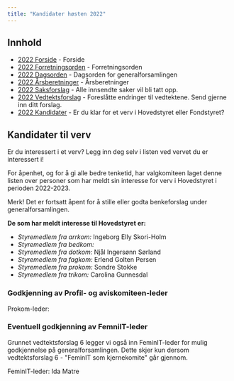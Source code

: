 ```yaml
---
title: "Kandidater høsten 2022"
---
```


## Innhold  
* [2022 Forside](/wiki/online/generalforsamlingen/genfors2022h)   - Forside
* [2022 Forretningsorden](/wiki/online/generalforsamlingen/genfors2022h/forretningsorden) - Forretningsorden
* [2022 Dagsorden](/wiki/online/generalforsamlingen/genfors2022h/dagsorden) - Dagsorden for generalforsamlingen
* [2022 Årsberetninger](/wiki/online/generalforsamlingen/genfors2022h/aarsberetninger) - Årsberetninger
* [2022 Saksforslag](/wiki/online/generalforsamlingen/genfors2022h/saksforslag) - Alle innsendte saker vil bli tatt opp.
* [2022 Vedtektsforslag](/wiki/online/generalforsamlingen/genfors2022h/vedtekstforslag) - Foreslåtte endringer til vedtektene. Send gjerne inn ditt forslag.
* [2022 Kandidater](/wiki/online/generalforsamlingen/genfors2022h/valg) - Er du klar for et verv i Hovedstyret eller Fondstyret? 

## Kandidater til verv  
Er du interessert i et verv? Legg inn deg selv i listen ved vervet du er interessert i!

For åpenhet, og for å gi alle bedre tenketid, har valgkomiteen laget denne listen over personer som har meldt sin interesse for verv i Hovedstyret i perioden 2022-2023. 

Merk! Det er fortsatt åpent for å stille eller godta benkeforslag under generalforsamlingen.  

**De som har meldt interesse til Hovedstyret er:**

* *Styremedlem fra arrkom:* Ingeborg Elly Skori-Holm
* *Styremedlem fra bedkom:*  
* *Styremedlem fra dotkom:* Njål Ingersønn Sørland
* *Styremedlem fra fagkom:* Erlend Golten Persen
* *Styremedlem fra prokom:* Sondre Stokke
* *Styremedlem fra trikom:* Carolina Gunnesdal

### Godkjenning av Profil- og aviskomiteen-leder

Prokom-leder: 

### Eventuell godkjenning av FemniIT-leder
Grunnet vedtektsforslag 6 legger vi også inn FeminIT-leder for mulig godkjennelse på generalforsamlingen. Dette skjer kun dersom vedtektsforslag 6 - "FeminIT som kjernekomite" går gjennom.

FeminIT-leder: Ida Matre